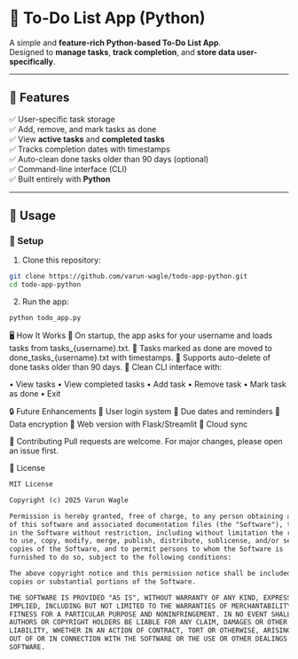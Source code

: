 # 📝 To-Do List App (Python)

A simple and **feature-rich Python-based To-Do List App**.  
Designed to **manage tasks**, **track completion**, and **store data user-specifically**.

---

## 🚀 Features
✅ User-specific task storage  
✅ Add, remove, and mark tasks as done  
✅ View **active tasks** and **completed tasks**  
✅ Tracks completion dates with timestamps  
✅ Auto-clean done tasks older than 90 days (optional)  
✅ Command-line interface (CLI)  
✅ Built entirely with **Python**

---

## 📂 Usage

### 🔸 Setup
1. Clone this repository:
```bash
git clone https://github.com/varun-wagle/todo-app-python.git
cd todo-app-python
```

2. Run the app:
```bash
python todo_app.py
```

🖥️ How It Works
🔹 On startup, the app asks for your username and loads tasks from tasks_{username}.txt.
🔹 Tasks marked as done are moved to done_tasks_{username}.txt with timestamps.
🔹 Supports auto-delete of done tasks older than 90 days.
🔹 Clean CLI interface with:

• View tasks
• View completed tasks
• Add task
• Remove task
• Mark task as done
• Exit

🔒 Future Enhancements
🔸 User login system
🔸 Due dates and reminders
🔸 Data encryption
🔸 Web version with Flask/Streamlit
🔸 Cloud sync

🤝 Contributing
Pull requests are welcome. For major changes, please open an issue first.

📄 License
```markdown
MIT License

Copyright (c) 2025 Varun Wagle

Permission is hereby granted, free of charge, to any person obtaining a copy
of this software and associated documentation files (the "Software"), to deal
in the Software without restriction, including without limitation the rights  
to use, copy, modify, merge, publish, distribute, sublicense, and/or sell  
copies of the Software, and to permit persons to whom the Software is  
furnished to do so, subject to the following conditions:  

The above copyright notice and this permission notice shall be included in all  
copies or substantial portions of the Software.  

THE SOFTWARE IS PROVIDED "AS IS", WITHOUT WARRANTY OF ANY KIND, EXPRESS OR  
IMPLIED, INCLUDING BUT NOT LIMITED TO THE WARRANTIES OF MERCHANTABILITY,  
FITNESS FOR A PARTICULAR PURPOSE AND NONINFRINGEMENT. IN NO EVENT SHALL THE  
AUTHORS OR COPYRIGHT HOLDERS BE LIABLE FOR ANY CLAIM, DAMAGES OR OTHER  
LIABILITY, WHETHER IN AN ACTION OF CONTRACT, TORT OR OTHERWISE, ARISING FROM,  
OUT OF OR IN CONNECTION WITH THE SOFTWARE OR THE USE OR OTHER DEALINGS IN THE  
SOFTWARE.
```